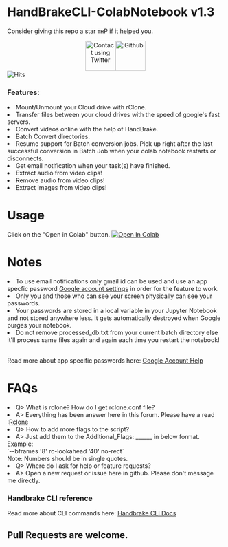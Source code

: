 # HandBrakeCLI-ColabNotebook v1.3

Consider giving this repo a star тнР if it helped you.

<center><a href="https://twitter.com/sangramgorai"><img src='https://upload.wikimedia.org/wikipedia/fr/thumb/c/c8/Twitter_Bird.svg/295px-Twitter_Bird.svg.png' height="70" alt="Contact using Twitter"/></a><a href="https://github.com/SKGHD/Handy/"><img src='https://upload.wikimedia.org/wikipedia/commons/thumb/9/95/Font_Awesome_5_brands_github.svg/800px-Font_Awesome_5_brands_github.svg.png' height="70" alt="Github"/></a></center>
<img src="https://hitcounter.pythonanywhere.com/count/tag.svg?url=https%3A%2F%2Fgithub.com%2FSKGHD%2FHandy%2F" alt="Hits">
<br><b><h3>Features:</h3></b>
  <li>Mount/Unmount your Cloud drive with rClone.</li>
  <li>Transfer files between your cloud drives with the speed of google's fast servers.</li>
  <li>Convert videos online with the help of HandBrake.</li>
  <li>Batch Convert directories.</li>
  <li> Resume support for Batch conversion jobs. Pick up right after the last successful conversion in Batch Job when your colab notebook restarts or disconnects. </li>
  <li>Get email notification when your task(s) have finished.</li>
  <li>Extract audio from video clips! </li>
  <li>Remove audio from video clips! </li>
  <li>Extract images from video clips! </li>
</ul>

# Usage

Click on the "Open in Colab" button.
[![Open In Colab](https://colab.research.google.com/assets/colab-badge.svg)](https://colab.research.google.com/github/zelebez6969/hdbr/blob/master/HandBrakeCLI_Colab.ipynb)

# Notes

<li> To use email notifications only gmail id can be used and use an app specfic password <a href="https://myaccount.google.com/apppasswords">Google account settings</a> in order for the feature to work. </li> 
<li> Only you and those who can see your screen physically can see your passwords. </li>
<li> Your passwords are stored in a local variable in your Jupyter Notebook and not stored anywhere less. It gets automatically destroyed when Google purges your notebook. </li>
<li> Do not remove processed_db.txt from your current batch directory else it'll process same files again and again each time you restart the notebook!</li>
<br>
<p>Read more about app specific passwords here: <a href="https://support.google.com/accounts/answer/185833?hl=en">Google Account Help</a>

# FAQs

<li>Q> What is rclone? How do I get rclone.conf file?</li>
<li>A> Everything has been answer here in this forum. Please have a read :<a href="https://onehack.us/t/colab-notebook-to-compress-videos-using-handbrake/104456/9?u=skghd">Rclone</a></li>
<li>Q> How to add more flags to the script?</li>
<li>A> Just add them to the Additional_Flags: ______ in below format.</li>
Example: </br>
`--bframes '8' rc-lookahead '40' no-rect`
</br>
Note: Numbers should be in single quotes.

<li>Q> Where do I ask for help or feature requests?</li>
<li>A> Open a new request or issue here in github. Please don't message me directly.</li>

### Handbrake CLI reference

<p>Read more about CLI commands here: <a href="https://handbrake.fr/docs/en/latest/cli/command-line-reference.html">Handbrake CLI Docs</a>
<br>

## Pull Requests are welcome.
